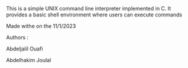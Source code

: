 This is a simple UNIX command line interpreter implemented in C.
It provides a basic shell environment where users can execute commands

Made withe  on the 11/1/2023

Authors :

Abdeljalil Ouafi

Abdelhakim Joulal
